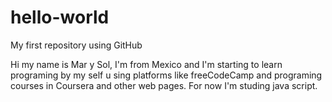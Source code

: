 # hello-world
My first repository using GitHub

Hi my name is Mar y Sol, I'm from Mexico and I'm starting to learn programing by my self u
sing platforms like freeCodeCamp and programing courses in Coursera and other web pages.
For now I'm studing java script. 

